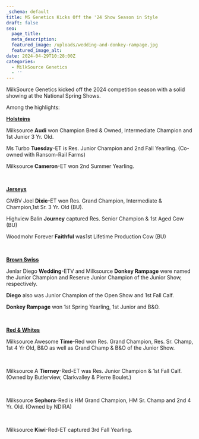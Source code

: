 ```yaml
---
_schema: default
title: MS Genetics Kicks Off the '24 Show Season in Style
draft: false
seo:
  page_title:
  meta_description:
  featured_image: /uploads/wedding-and-donkey-rampage.jpg
  featured_image_alt:
date: 2024-04-29T10:28:00Z
categories:
  - MilkSource Genetics
  - ''
---
```

MilkSource Genetics kicked off the 2024 competition season with a solid showing at the National Spring Shows.

Among the highlights:

**<u>Holsteins</u>**

Milksource **Audi** won Champion Bred & Owned, Intermediate Champion and 1st Junior 3 Yr. Old.

Ms Turbo **Tuesday**\-ET is Res. Junior Champion and 2nd Fall Yearling. (Co-owned with Ransom-Rail Farms)

Milksource **Cameron**\-ET won 2nd Summer Yearling.

&nbsp;

**<u>Jerseys</u>**

GMBV Joel **Dixie**\-ET won Res. Grand Champion, Intermediate & Champion,1st Sr. 3 Yr. Old (BU).

Highview Balin **Journey** captured Res. Senior Champion & 1st Aged Cow (BU)

Woodmohr Forever **Faithful** was1st Lifetime Production Cow (BU)

&nbsp;

**<u>Brown Swiss</u>**

Jenlar Diego **Wedding**\-ETV and Milksource **Donkey Rampage** were named the Junior Champion and Reserve Junior Champion of the Junior Show, respectively.

**Diego** also was Junior Champion of the Open Show and 1st Fall Calf.

**Donkey Rampage** won 1st Spring Yearling, 1st Junior and B&O.

&nbsp;

**<u>Red &amp; Whites</u>**

Milksource Awesome **Time**\-Red won Res. Grand Champion, Res. Sr. Champ, 1st 4 Yr Old, B&O as well as Grand Champ & B&O of the Junior Show.

&nbsp;

Milksource A **Tierney**\-Red-ET was Res. Junior Champion & 1st Fall Calf. (Owned by Butlerview, Clarkvalley & Pierre Boulet.)

&nbsp;

Milksource **Sephora**\-Red is HM Grand Champion, HM Sr. Champ and 2nd 4 Yr. Old. (Owned by NDIRA)

&nbsp;

Milksource **Kiwi**\-Red-ET captured 3rd Fall Yearling.